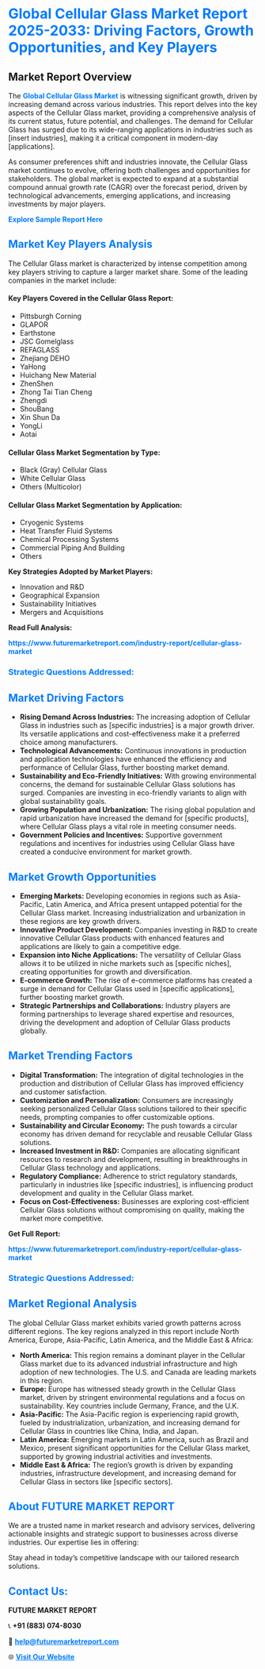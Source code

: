 <h1 style="color: #007BFF;">Global Cellular Glass Market Report 2025-2033: Driving Factors, Growth Opportunities, and Key Players</h1>

<section id="overview">
<h2>Market Report Overview</h2>
<p>The <a href="https://www.futuremarketreport.com/industry-report/cellular-glass-market" style="color: #007BFF; text-decoration: none;"><strong>Global Cellular Glass Market</strong></a> is witnessing significant growth, driven by increasing demand across various industries. This report delves into the key aspects of the Cellular Glass market, providing a comprehensive analysis of its current status, future potential, and challenges. The demand for Cellular Glass has surged due to its wide-ranging applications in industries such as [insert industries], making it a critical component in modern-day [applications].</p>
<p>As consumer preferences shift and industries innovate, the Cellular Glass market continues to evolve, offering both challenges and opportunities for stakeholders. The global market is expected to expand at a substantial compound annual growth rate (CAGR) over the forecast period, driven by technological advancements, emerging applications, and increasing investments by major players.</p>
</section>

<section id="overview">
<p><a href="https://www.futuremarketreport.com/request-sample/reportId=101900" style="color: #007BFF; text-decoration: none;"><strong>Explore Sample Report Here</strong></a></p>
</section>

<section id="key-players">
<h2 style="color: #007BFF;">Market Key Players Analysis</h2>
<p>The Cellular Glass market is characterized by intense competition among key players striving to capture a larger market share. Some of the leading companies in the market include:</p>
<h4>Key Players Covered in the Cellular Glass Report:</h4>
<ul><li>Pittsburgh Corning</li><li>GLAPOR</li><li>Earthstone</li><li>JSC Gomelglass</li><li>REFAGLASS</li><li>Zhejiang DEHO</li><li>YaHong</li><li>Huichang New Material</li><li>ZhenShen</li><li>Zhong Tai Tian Cheng</li><li>Zhengdi</li><li>ShouBang</li><li>Xin Shun Da</li><li>YongLi</li><li>Aotai</li></ul>
<h4>Cellular Glass Market Segmentation by Type:</h4>
<ul><li>Black (Gray) Cellular Glass</li><li>White Cellular Glass</li><li>Others (Multicolor)</li></ul>

<h4>Cellular Glass Market Segmentation by Application:</h4>
<ul><li>Cryogenic Systems</li><li>Heat Transfer Fluid Systems</li><li>Chemical Processing Systems</li><li>Commercial Piping And Building</li><li>Others</li></ul>
<p><strong>Key Strategies Adopted by Market Players:</strong></p>
<ul>
<li>Innovation and R&D</li>
<li>Geographical Expansion</li>
<li>Sustainability Initiatives</li>
<li>Mergers and Acquisitions</li>
</ul>
</section>

<section>
<p><strong>Read Full Analysis: </strong></p><a href="https://www.futuremarketreport.com/industry-report/cellular-glass-market" style="color: #007BFF; text-decoration: none;"><strong>https://www.futuremarketreport.com/industry-report/cellular-glass-market</strong></a>
<h3 style="color: #007BFF;">Strategic Questions Addressed:</h3>
</section>

<section id="driving-factors">
<h2 style="color: #007BFF;">Market Driving Factors</h2>
<ul>
<li><strong>Rising Demand Across Industries:</strong> The increasing adoption of Cellular Glass in industries such as [specific industries] is a major growth driver. Its versatile applications and cost-effectiveness make it a preferred choice among manufacturers.</li>
<li><strong>Technological Advancements:</strong> Continuous innovations in production and application technologies have enhanced the efficiency and performance of Cellular Glass, further boosting market demand.</li>
<li><strong>Sustainability and Eco-Friendly Initiatives:</strong> With growing environmental concerns, the demand for sustainable Cellular Glass solutions has surged. Companies are investing in eco-friendly variants to align with global sustainability goals.</li>
<li><strong>Growing Population and Urbanization:</strong> The rising global population and rapid urbanization have increased the demand for [specific products], where Cellular Glass plays a vital role in meeting consumer needs.</li>
<li><strong>Government Policies and Incentives:</strong> Supportive government regulations and incentives for industries using Cellular Glass have created a conducive environment for market growth.</li>
</ul>
</section>

<section id="growth-opportunities">
<h2 style="color: #007BFF;">Market Growth Opportunities</h2>
<ul>
<li><strong>Emerging Markets:</strong> Developing economies in regions such as Asia-Pacific, Latin America, and Africa present untapped potential for the Cellular Glass market. Increasing industrialization and urbanization in these regions are key growth drivers.</li>
<li><strong>Innovative Product Development:</strong> Companies investing in R&D to create innovative Cellular Glass products with enhanced features and applications are likely to gain a competitive edge.</li>
<li><strong>Expansion into Niche Applications:</strong> The versatility of Cellular Glass allows it to be utilized in niche markets such as [specific niches], creating opportunities for growth and diversification.</li>
<li><strong>E-commerce Growth:</strong> The rise of e-commerce platforms has created a surge in demand for Cellular Glass used in [specific applications], further boosting market growth.</li>
<li><strong>Strategic Partnerships and Collaborations:</strong> Industry players are forming partnerships to leverage shared expertise and resources, driving the development and adoption of Cellular Glass products globally.</li>
</ul>
</section>

<section id="trending-factors">
<h2 style="color: #007BFF;">Market Trending Factors</h2>
<ul>
<li><strong>Digital Transformation:</strong> The integration of digital technologies in the production and distribution of Cellular Glass has improved efficiency and customer satisfaction.</li>
<li><strong>Customization and Personalization:</strong> Consumers are increasingly seeking personalized Cellular Glass solutions tailored to their specific needs, prompting companies to offer customizable options.</li>
<li><strong>Sustainability and Circular Economy:</strong> The push towards a circular economy has driven demand for recyclable and reusable Cellular Glass solutions.</li>
<li><strong>Increased Investment in R&D:</strong> Companies are allocating significant resources to research and development, resulting in breakthroughs in Cellular Glass technology and applications.</li>
<li><strong>Regulatory Compliance:</strong> Adherence to strict regulatory standards, particularly in industries like [specific industries], is influencing product development and quality in the Cellular Glass market.</li>
<li><strong>Focus on Cost-Effectiveness:</strong> Businesses are exploring cost-efficient Cellular Glass solutions without compromising on quality, making the market more competitive.</li>
</ul>
</section>

<section>
<p><strong>Get Full Report: </strong></p><a href="https://www.futuremarketreport.com/industry-report/cellular-glass-market" style="color: #007BFF; text-decoration: none;"><strong>https://www.futuremarketreport.com/industry-report/cellular-glass-market</strong></a>
<h3 style="color: #007BFF;">Strategic Questions Addressed:</h3>
</section>


<section id="regional-analysis">
<h2 style="color: #007BFF;">Market Regional Analysis</h2>
<p>The global Cellular Glass market exhibits varied growth patterns across different regions. The key regions analyzed in this report include North America, Europe, Asia-Pacific, Latin America, and the Middle East & Africa:</p>
<ul>
<li><strong>North America:</strong> This region remains a dominant player in the Cellular Glass market due to its advanced industrial infrastructure and high adoption of new technologies. The U.S. and Canada are leading markets in this region.</li>
<li><strong>Europe:</strong> Europe has witnessed steady growth in the Cellular Glass market, driven by stringent environmental regulations and a focus on sustainability. Key countries include Germany, France, and the U.K.</li>
<li><strong>Asia-Pacific:</strong> The Asia-Pacific region is experiencing rapid growth, fueled by industrialization, urbanization, and increasing demand for Cellular Glass in countries like China, India, and Japan.</li>
<li><strong>Latin America:</strong> Emerging markets in Latin America, such as Brazil and Mexico, present significant opportunities for the Cellular Glass market, supported by growing industrial activities and investments.</li>
<li><strong>Middle East & Africa:</strong> The region’s growth is driven by expanding industries, infrastructure development, and increasing demand for Cellular Glass in sectors like [specific sectors].</li>
</ul>
</section>

<footer>
<h2 style="color: #007BFF;">About FUTURE MARKET REPORT</h2>
<p>We are a trusted name in market research and advisory services, delivering actionable insights and strategic support to businesses across diverse industries. Our expertise lies in offering:</p>

<p>Stay ahead in today’s competitive landscape with our tailored research solutions.</p>

<h2 style="color: #007BFF;">Contact Us:</h2>
<p><strong>FUTURE MARKET REPORT</strong></p>
<p>📞 <strong>+91 (883) 074-8030</strong></p>
<p>📧 <strong><a href="mailto:help@futuremarketreport.com" style="color: #007BFF;">help@futuremarketreport.com</a></strong></p>
<p>🌐 <strong><a href="https://www.futuremarketreport.com/" style="color: #007BFF;">Visit Our Website</a></strong></p>
</footer>